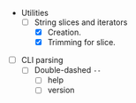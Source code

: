 - Utilities
  - [ ] String slices and iterators
    - [x] Creation.
    - [x] Trimming for slice.

- [ ] CLI parsing
  - [ ] Double-dashed `--`
    - [ ] help
    - [ ] version

